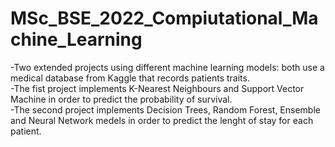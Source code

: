 # MSc_BSE_2022_Compiutational_Machine_Learning
-Two extended projects using different machine learning models: both use a medical database from Kaggle that records patients traits. 
<br />
-The fist project implements K-Nearest Neighbours and Support Vector Machine in order to predict the probability of survival. 
<br />
-The second project implements Decision Trees, Random Forest, Ensemble and Neural Network medels in order to predict the lenght of stay for each patient. 

